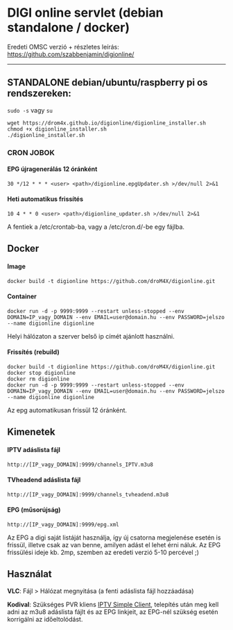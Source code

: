 # DIGI online servlet (debian standalone / docker)
Eredeti OMSC verzió + részletes leírás: https://github.com/szabbenjamin/digionline/

---
## STANDALONE debian/ubuntu/raspberry pi os rendszereken:
`sudo -s` vagy `su`
```
wget https://drom4x.github.io/digionline/digionline_installer.sh
chmod +x digionline_installer.sh
./digionline_installer.sh
```

### CRON JOBOK
#### EPG újragenerálás 12 óránként
```
30 */12 * * * <user> <path>/digionline.epgUpdater.sh >/dev/null 2>&1
```

#### Heti automatikus frissítés
```
10 4 * * 0 <user> <path>/digionline_updater.sh >/dev/null 2>&1
```

A fentiek a /etc/crontab-ba, vagy a /etc/cron.d/-be egy fájlba.

## Docker
#### Image
```
docker build -t digionline https://github.com/droM4X/digionline.git
```

#### Container
```
docker run -d -p 9999:9999 --restart unless-stopped --env DOMAIN=IP_vagy_DOMAIN --env EMAIL=user@domain.hu --env PASSWORD=jelszo --name digionline digionline
```
Helyi hálózaton a szerver belső ip címét ajánlott használni.

#### Frissítés (rebuild)
```
docker build -t digionline https://github.com/droM4X/digionline.git
docker stop digionline
docker rm digionline
docker run -d -p 9999:9999 --restart unless-stopped --env DOMAIN=IP_vagy_DOMAIN --env EMAIL=user@domain.hu --env PASSWORD=jelszo --name digionline digionline
```

Az epg automatikusan frissül 12 óránként.

## Kimenetek

#### IPTV adáslista fájl
```
http://[IP_vagy_DOMAIN]:9999/channels_IPTV.m3u8
```
#### TVheadend adáslista fájl
```
http://[IP_vagy_DOMAIN]:9999/channels_tvheadend.m3u8
```
#### EPG (műsorújság)
```
http://[IP_vagy_DOMAIN]:9999/epg.xml
```
Az EPG a digi saját listáját használja, így új csatorna megjelenése esetén is frissül, illetve csak az van benne, amilyen adást el lehet érni náluk. Az EPG frissülési ideje kb. 2mp, szemben az eredeti verzió 5-10 percével ;)

## Használat

__VLC__: Fájl > Hálózat megnyitása (a fenti adáslista fájl hozzáadása)

__Kodival__: Szükséges PVR kliens [IPTV Simple Client](https://kodi.wiki/view/Add-on:PVR_IPTV_Simple_Client), telepítés után meg kell adni az m3u8 adáslista fájlt és az EPG linkjeit, az EPG-nél szükség esetén korrigálni az időeltolódást.
